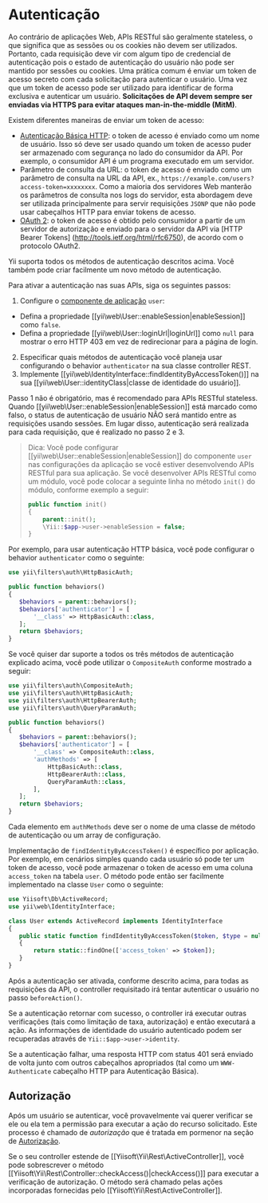 Autenticação
==============

Ao contrário de aplicações Web, APIs RESTful são geralmente stateless, o que significa que as sessões ou os cookies não devem ser utilizados. Portanto, cada requisição deve vir com algum tipo de credencial de autenticação pois o estado de autenticação do usuário não pode ser mantido por sessões ou cookies. Uma prática comum é enviar um token de acesso secreto com cada solicitação para autenticar o usuário. Uma vez que um token de acesso pode ser utilizado para identificar de forma exclusiva e autenticar um usuário. **Solicitações de API devem sempre ser enviadas via HTTPS para evitar ataques man-in-the-middle (MitM)**.

Existem diferentes maneiras de enviar um token de acesso:

* [Autenticação Básica HTTP](http://en.wikipedia.org/wiki/Basic_access_authentication): o token de acesso é enviado como um nome de usuário. Isso só deve ser usado quando um token de acesso puder ser armazenado com segurança no lado do consumidor da API. Por exemplo, o consumidor API é um programa executado em um servidor.
* Parâmetro de consulta da URL: o token de acesso é enviado como um parâmetro de consulta na URL da API, ex., `https://example.com/users?access-token=xxxxxxxx`. Como a maioria dos servidores Web manterão os parâmetros de consulta nos logs do servidor, esta abordagem deve ser utilizada principalmente para servir requisições `JSONP` que não pode usar cabeçalhos HTTP para enviar tokens de acesso.
* [OAuth 2](http://oauth.net/2/): o token de acesso é obtido pelo consumidor a partir de um servidor de autorização e enviado para o servidor da API via [HTTP Bearer Tokens] (http://tools.ietf.org/html/rfc6750),  de acordo com o protocolo OAuth2.

Yii suporta todos os métodos de autenticação descritos acima. Você também pode criar facilmente um novo método de autenticação.

Para ativar a autenticação nas suas APIs, siga os seguintes passos:

1. Configure o [componente de aplicação](structure-application-components.md) `user`:
  - Defina a propriedade [[yii\web\User::enableSession|enableSession]] como `false`.
  - Defina a propriedade [[yii\web\User::loginUrl|loginUrl]] como `null` para mostrar o erro HTTP 403 em vez de redirecionar para a página de login. 
2. Especificar quais métodos de autenticação você planeja usar configurando o behavior `authenticator` na sua classe controller REST.
3. Implemente [[yii\web\IdentityInterface::findIdentityByAccessToken()]] na sua [[yii\web\User::identityClass|classe de identidade do usuário]].

Passo 1 não é obrigatório, mas é recomendado para APIs RESTful stateless. Quando [[yii\web\User::enableSession|enableSession]] está marcado como falso, o status de autenticação de usuário NÃO será mantido entre as requisições usando sessões. Em lugar disso, autenticação será realizada para cada requisição, que é realizado no passo 2 e 3.

> Dica: Você pode configurar [[yii\web\User::enableSession|enableSession]] do componente `user`
> nas configurações da aplicação se você estiver desenvolvendo APIs RESTful para sua aplicação. Se você desenvolver
> APIs RESTful como um módulo, você pode colocar a seguinte linha no método `init()` do módulo, conforme exemplo a seguir:
>
> ```php
> public function init()
> {
>     parent::init();
>     \Yii::$app->user->enableSession = false;
> }
> ```

Por exemplo, para usar autenticação HTTP básica, você pode configurar o behavior `authenticator` como o seguinte:

```php
use yii\filters\auth\HttpBasicAuth;

public function behaviors()
{
   $behaviors = parent::behaviors();
   $behaviors['authenticator'] = [
       '__class' => HttpBasicAuth::class,
   ];
   return $behaviors;
}
```

Se você quiser dar suporte a todos os três métodos de autenticação explicado acima, você pode utilizar o `CompositeAuth` conforme mostrado a seguir:

```php
use yii\filters\auth\CompositeAuth;
use yii\filters\auth\HttpBasicAuth;
use yii\filters\auth\HttpBearerAuth;
use yii\filters\auth\QueryParamAuth;

public function behaviors()
{
   $behaviors = parent::behaviors();
   $behaviors['authenticator'] = [
       '__class' => CompositeAuth::class,
       'authMethods' => [
           HttpBasicAuth::class,
           HttpBearerAuth::class,
           QueryParamAuth::class,
       ],
   ];
   return $behaviors;
}
```

Cada elemento em `authMethods` deve ser o nome de uma classe de método de autenticação ou um array de configuração.


Implementação de `findIdentityByAccessToken()` é específico por aplicação. Por exemplo, em cenários simples quando cada usuário só pode ter um token de acesso, você pode armazenar o token de acesso em uma coluna `access_token` na tabela `user`. O método pode então ser facilmente implementado na classe `User` como o seguinte:

```php
use Yiisoft\Db\ActiveRecord;
use yii\web\IdentityInterface;

class User extends ActiveRecord implements IdentityInterface
{
   public static function findIdentityByAccessToken($token, $type = null)
   {
       return static::findOne(['access_token' => $token]);
   }
}
```

Após a autenticação ser ativada, conforme descrito acima, para todas as requisições da API, o controller requisitado irá tentar autenticar o usuário no passo `beforeAction()`.

Se a autenticação retornar com sucesso, o controller irá executar outras verificações (tais como limitação de taxa, autorização) e então executará a ação. As informações de identidade do usuário autenticado podem ser recuperadas através de `Yii::$app->user->identity`.

Se a autenticação falhar, uma resposta  HTTP com status 401 será enviado de volta junto com outros cabeçalhos apropriados (tal como um `WWW-Authenticate` cabeçalho HTTP para Autenticação Básica).


## Autorização <span id="authorization"></span>

Após um usuário se autenticar, você provavelmente vai querer verificar se ele ou ela tem a permissão para executar a ação do recurso solicitado. Este processo é chamado de *autorização* que é tratada em pormenor na seção de [Autorização](security-authorization.md).

Se o seu controller estende de [[Yiisoft\Yii\Rest\ActiveController]], você pode sobrescrever o método [[Yiisoft\Yii\Rest\Controller::checkAccess()|checkAccess()]] para executar a verificação de autorização. O método será chamado pelas ações incorporadas fornecidas pelo [[Yiisoft\Yii\Rest\ActiveController]].

